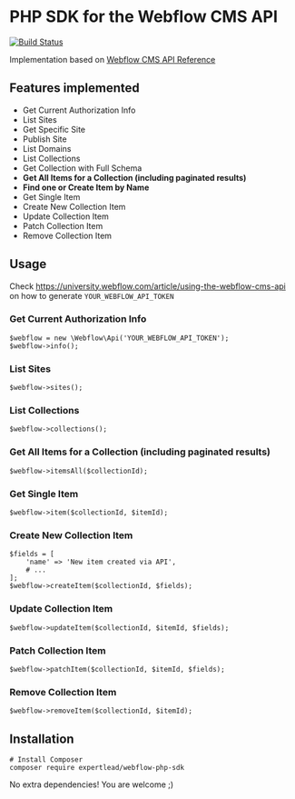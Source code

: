 # PHP SDK for the Webflow CMS API

[![Build Status](https://travis-ci.com/expertlead/webflow-php-sdk.svg?branch=master)](https://travis-ci.com/expertlead/webflow-php-sdk)

Implementation based on [Webflow CMS API Reference](https://developers.webflow.com/#cms-api-reference)

## Features implemented
- Get Current Authorization Info
- List Sites
- Get Specific Site
- Publish Site
- List Domains
- List Collections
- Get Collection with Full Schema
- **Get All Items for a Collection (including paginated results)**
- **Find one or Create Item by Name**
- Get Single Item
- Create New Collection Item
- Update Collection Item
- Patch Collection Item
- Remove Collection Item

## Usage

Check https://university.webflow.com/article/using-the-webflow-cms-api on how to generate `YOUR_WEBFLOW_API_TOKEN`

### Get Current Authorization Info
```
$webflow = new \Webflow\Api('YOUR_WEBFLOW_API_TOKEN');
$webflow->info();
```

### List Sites
```
$webflow->sites();
```

### List Collections
```
$webflow->collections();
```

### Get All Items for a Collection (including paginated results)
```
$webflow->itemsAll($collectionId);
```
### Get Single Item
```
$webflow->item($collectionId, $itemId);
```

### Create New Collection Item
```
$fields = [
    'name' => 'New item created via API',
    # ...
];
$webflow->createItem($collectionId, $fields);
```

### Update Collection Item
```
$webflow->updateItem($collectionId, $itemId, $fields);
```

### Patch Collection Item
```
$webflow->patchItem($collectionId, $itemId, $fields);
```

### Remove Collection Item
```
$webflow->removeItem($collectionId, $itemId);
```


## Installation

```
# Install Composer
composer require expertlead/webflow-php-sdk
```
No extra dependencies! You are welcome ;)

